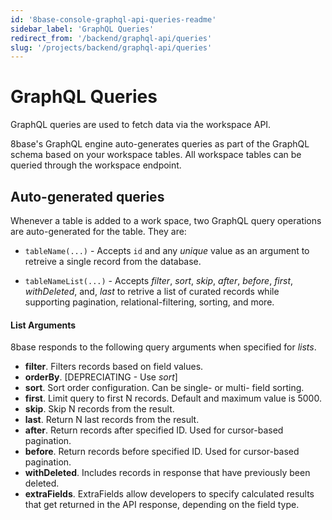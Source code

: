 ```yaml
---
id: '8base-console-graphql-api-queries-readme'
sidebar_label: 'GraphQL Queries'
redirect_from: '/backend/graphql-api/queries'
slug: '/projects/backend/graphql-api/queries'
---
```

# GraphQL Queries

GraphQL queries are used to fetch data via the workspace API.

8base's GraphQL engine auto-generates queries as part of the GraphQL schema based on your workspace tables. All workspace tables can be queried through the workspace endpoint.

## Auto-generated queries

Whenever a table is added to a work space, two GraphQL query operations are auto-generated for the table. They are:

- `tableName(...)` - Accepts `id` and any _unique_ value as an argument to retreive a single record from the database.

- `tableNameList(...)` - Accepts _filter_, _sort_, _skip_, _after_, _before_, _first_, _withDeleted_, and, _last_ to retrive a list of curated records while supporting pagination, relational-filtering, sorting, and more.

#### List Arguments

8base responds to the following query arguments when specified for _lists_.

- **filter**. Filters records based on field values.
- **orderBy**. [DEPRECIATING - Use *sort*]
- **sort**. Sort order configuration. Can be single- or multi- field sorting.
- **first**. Limit query to first N records. Default and maximum value is 5000.
- **skip**. Skip N records from the result.
- **last**. Return N last records from the result.
- **after**. Return records after specified ID. Used for cursor-based pagination.
- **before**. Return records before specified ID. Used for cursor-based pagination.
- **withDeleted**. Includes records in response that have previously been deleted.
- **extraFields**. ExtraFields allow developers to specify calculated results that get returned in the API response, depending on the field type.
